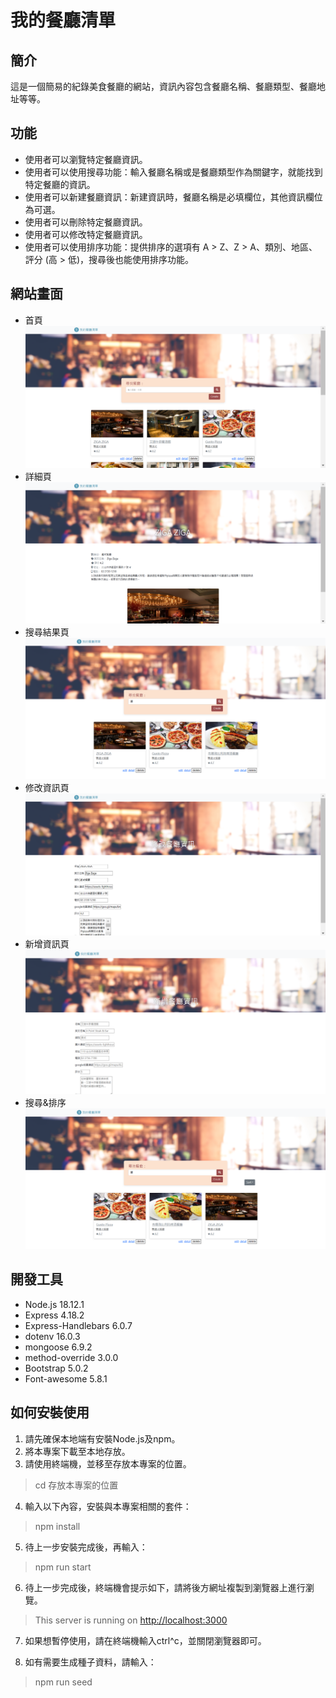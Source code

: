 # 我的餐廳清單

## 簡介

這是一個簡易的紀錄美食餐廳的網站，資訊內容包含餐廳名稱、餐廳類型、餐廳地址等等。

## 功能

- 使用者可以瀏覽特定餐廳資訊。
- 使用者可以使用搜尋功能：輸入餐廳名稱或是餐廳類型作為關鍵字，就能找到特定餐廳的資訊。
- 使用者可以新建餐廳資訊：新建資訊時，餐廳名稱是必填欄位，其他資訊欄位為可選。
- 使用者可以刪除特定餐廳資訊。
- 使用者可以修改特定餐廳資訊。
- 使用者可以使用排序功能：提供排序的選項有 A > Z、Z > A、類別、地區、評分 (高 > 低)，搜尋後也能使用排序功能。

## 網站畫面

- 首頁
![網站畫面1](./pictures/restaurant1.png)
- 詳細頁
![網站畫面2](./pictures/restaurant2.png)
- 搜尋結果頁
![網站畫面3](./pictures/restaurant3.png)
- 修改資訊頁
![網站畫面4](./pictures/restaurant4.png)
- 新增資訊頁
![網站畫面](./pictures/restaurant5.png)
- 搜尋&排序
![網站畫面](./pictures/restaurant6.png)

## 開發工具

- Node.js 18.12.1
- Express 4.18.2
- Express-Handlebars 6.0.7
- dotenv 16.0.3
- mongoose 6.9.2
- method-override 3.0.0
- Bootstrap 5.0.2
- Font-awesome 5.8.1

## 如何安裝使用

1. 請先確保本地端有安裝Node.js及npm。
2. 將本專案下載至本地存放。
3. 請使用終端機，並移至存放本專案的位置。

> cd 存放本專案的位置

4. 輸入以下內容，安裝與本專案相關的套件：

> npm install

5. 待上一步安裝完成後，再輸入：

> npm run start

6. 待上一步完成後，終端機會提示如下，請將後方網址複製到瀏覽器上進行瀏覽。

> This server is running on <http://localhost:3000>

7. 如果想暫停使用，請在終端機輸入ctrl^c，並關閉瀏覽器即可。

8. 如有需要生成種子資料，請輸入：

> npm run seed
